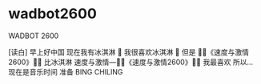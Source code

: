 # wadbot2600
WADBOT 2600 

[读白]
早上好中国
现在我有冰淇淋 🍦
我很喜欢冰淇淋 🍦
但是 🍦🍦《速度与激情2600》🍦🍦
比冰淇淋
速度与激情—🍦🍦《速度与激情2600》🍦🍦
我最喜欢
所以... 现在是音乐时间
准备
BING CHILING
